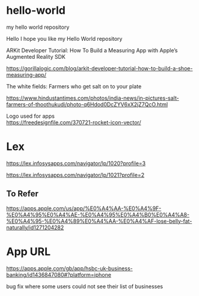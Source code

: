# hello-world
my hello world repository

Hello I hope you like my Hello World repository

ARKit Developer Tutorial: How To Build a Measuring App with Apple’s Augmented Reality SDK

https://gorillalogic.com/blog/arkit-developer-tutorial-how-to-build-a-shoe-measuring-app/

The white fields: Farmers who get salt on to your plate

https://www.hindustantimes.com/photos/india-news/in-pictures-salt-farmers-of-thoothukudi/photo-q6Hdod0DcZYV6xX2jZ7QcO.html

Logo used for apps <br />
https://freedesignfile.com/370721-rocket-icon-vector/

Lex
========

https://lex.infosysapps.com/navigator/lp/1020?profile=3 <br />

https://lex.infosysapps.com/navigator/lp/1021?profile=2

<h2>To Refer</h2>

https://apps.apple.com/us/app/%E0%A4%AA-%E0%A4%9F-%E0%A4%95%E0%A4%AE-%E0%A4%95%E0%A4%B0%E0%A4%A8-%E0%A4%95-%E0%A4%89%E0%A4%AA-%E0%A4%AF-lose-belly-fat-naturally/id1271204282


App URL
==========

https://apps.apple.com/gb/app/hsbc-uk-business-banking/id1436847080#?platform=iphone


bug fix where some users could not see their list of businesses

